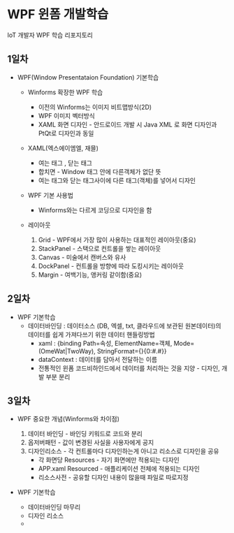 # WPF 윈폼 개발학습
IoT 개발자 WPF 학습 리포지토리

## 1일차
- WPF(Window Presentataion Foundation) 기본학습
    - Winforms 확장한 WPF 학습
        - 이전의 Winforms는 이미지 비트맵방식(2D)
        - WPF 이미지 벡터방식
        - XAML 화면 디자인 - 안드로이드 개발 시 Java XML 로 화면 디자인과 PtQt로 디자인과 동일

    - XAML(엑스에이엠엘, 재믈)
        - 여는 태그 <Window>, 닫는 태그 </Window>
        - 합치면 <Window /> - Window 태그 안에 다른객체가 없단 뜻
        - 여는 태그와 닫는 태그사이에 다른 태그(객체)를 넣어서 디자인

    - WPF 기본 사용법
        - Winforms와는 다르게 코딩으로 디자인을 함

    - 레이아웃
        1. Grid - WPF에서 가장 많이 사용하는 대표적인 레이아웃(중요)
        2. StackPanel - 스택으로 컨트롤을 쌓는 레이아웃
        3. Canvas - 미술에서 캔버스와 유사
        4. DockPanel - 컨트롤을 방향에 따라 도킹시키는 레이아웃
        5. Margin - 여백기능, 앵커링 같이함(중요)


## 2일차
- WPF 기본학습
    - 데이터바인딩 : 데이터소스 (DB, 엑셀, txt, 클라우드에 보관된 원본데이터)의 데이터를 쉽게 가져다쓰기 위한 데이터 핸들링방법
        - xaml : {binding Path=속성, ElementName=객체, Mode=(OmeWat|TwoWay), StringFormat={}{0:#.#}}
        - dataContext : 데이터를 담아서 전달하는 이름
        - 전통적인 윈폼 코드비하인드에서 데이터를 처리하는 것을 지양 - 디자인, 개발 부분 분리

## 3일차
- WPF 중요한 개념(Winforms와 차이점)
    1. 데이터 바인딩 - 바인딩 키워드로 코드와 분리
    2. 옵저버패턴 - 값이 변경된 사실을 사용자에게 공지
    3. 디자인리소스 - 각 컨트롤마다 디자인하는게 아니고 리소스로 디자인을 공유 
        - 각 화면당 Resources - 자기 화면에만 적용되는 디자인
        - APP.xaml Resourced - 애플리케이션 전체에 적용되는 디자인
        - 리소스사전 - 공유할 디자인 내용이 많을때 파일로 따로지정

- WPF 기본학습
    - 데이터바인딩 마무리
    - 디자인 리소스
    - 


